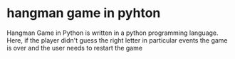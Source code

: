 # hangman game in pyhton

Hangman Game in Python is written in a python programming
language. Here, if the player didn't guess the right letter in particular events the  game is over  and the user needs to restart the game
